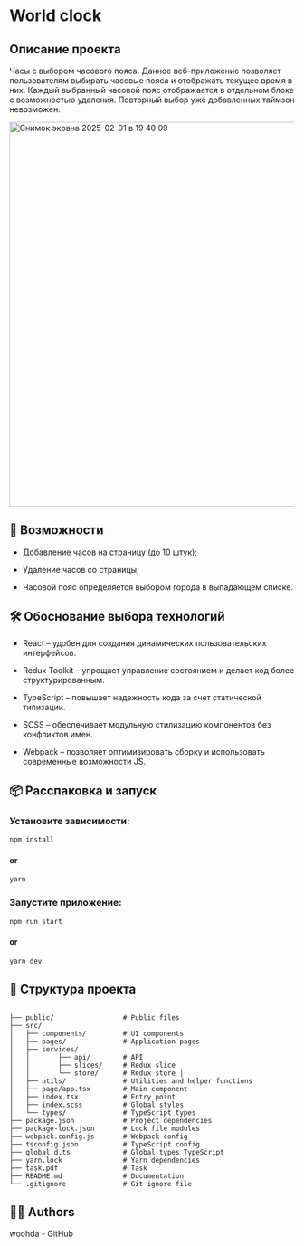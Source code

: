 # World clock

## Описание проекта

Часы с выбором часового пояса. Данное веб-приложение позволяет пользователям выбирать часовые пояса и отображать текущее время в них. Каждый выбранный часовой пояс отображается в отдельном блоке с возможностью удаления. Повторный выбор уже добавленных таймзон невозможен.

<img width="680" alt="Снимок экрана 2025-02-01 в 19 40 09" src="https://github.com/user-attachments/assets/fd1338bb-2873-44ac-bf5a-5ffb2881570e" />

## 🚀 Возможности

* Добавление часов на страницу (до 10 штук);

* Удаление часов со страницы;

* Часовой пояс определяется выбором города в выпадающем списке.


## 🛠 Обоснование выбора технологий

* React – удобен для создания динамических пользовательских интерфейсов.

* Redux Toolkit – упрощает управление состоянием и делает код более структурированным.

* TypeScript – повышает надежность кода за счет статической типизации.

* SCSS – обеспечивает модульную стилизацию компонентов без конфликтов имен.

* Webpack – позволяет оптимизировать сборку и использовать современные возможности JS.

## 📦 Расспаковка и запуск

### Установите зависимости:
```bash
npm install
```
#### or
```bash
yarn 
```
### Запустите приложение:
```bash
npm run start
```
#### or
```bash
yarn dev
```
## 📂 Структура проекта
```

├── public/                 # Public files
├── src/
│   ├── components/         # UI components
│   ├── pages/              # Application pages
│   ├── services/         
│   │       ├── api/        # API
│   │       ├── slices/     # Redux slice
│   │       └── store/      # Redux store │
│   ├── utils/              # Utilities and helper functions
│   ├── page/app.tsx        # Main component
│   ├── index.tsx           # Entry point
│   ├── index.scss          # Global styles
│   └── types/              # TypeScript types
├── package.json            # Project dependencies
├── package-lock.json       # Lock file modules 
├── webpack.config.js       # Webpack config 
├── tsconfig.json           # TypeScript config 
├── global.d.ts             # Global types TypeScript
├── yarn.lock               # Yarn dependencies
├── task.pdf                # Task
├── README.md               # Documentation
└── .gitignore              # Git ignore file
```

## 👨‍💻 Authors

woohda - GitHub



